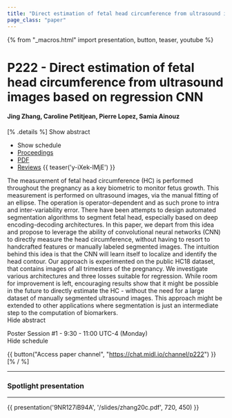 ```yaml
---
title: "Direct estimation of fetal head circumference from ultrasound images based on regression CNN"
page_class: "paper"
---
```


{% from "_macros.html" import presentation, button, teaser, youtube %}

# P222 - Direct estimation of fetal head circumference from ultrasound images based on regression CNN

#### Jing Zhang, Caroline Petitjean, Pierre Lopez, Samia Ainouz

[% .details %]
<a class="toggle_visibility" data-selector=".abstract" data-level="3">Show abstract</a>
- <a class="toggle_visibility" data-selector=".schedule" data-level="3">Show schedule</a>
- <a href="http://proceedings.mlr.press/v121/zhang20a.html">Proceedings</a>
- <a href="https://openreview.net/pdf?id=RwYqA6AjS">PDF</a>
- <a href="https://openreview.net/forum?id=RwYqA6AjS">Reviews</a>
{{ teaser('y-iXek-lMjE') }}

<p>
    <span class="abstract">
        The measurement of fetal head circumference (HC) is performed throughout the pregnancy as a key biometric to monitor fetus growth. This measurement is performed on ultrasound images, via the manual fitting of an ellipse. The operation is operator-dependent and as such prone to intra and inter-variability error. There have been attempts to design automated segmentation algorithms to segment fetal head, especially based on deep encoding-decoding architectures. In this paper, we depart from this idea and propose to leverage the ability of convolutional neural networks (CNN) to directly measure the head circumference, without having to resort to handcrafted features or manually labeled segmented images. The intuition behind this idea is that the CNN will  learn itself to localize and identify the head contour. Our approach is experimented on the public HC18 dataset, that contains images of all trimesters of the pregnancy. We investigate various architectures and three losses suitable for regression. While room for improvement is left, encouraging results show that it might be possible in the future to directly estimate the HC - without the need for a large dataset of manually segmented ultrasound images. This approach might be extended to other applications where segmentation is just an intermediate step to the computation of biomarkers.
        <br>
        <span class="actions"><a class="toggle_visibility" data-level="2">Hide abstract</a></span>
    </span>
</p>

<p>
    <span class="schedule">
        Poster Session #1  - 9:30 - 11:00 UTC-4 (Monday)
        <br>
        <span class="actions"><a class="toggle_visibility" data-level="2">Hide schedule</a></span>
    </span>
</p>

{{ button("Access paper channel", "https://chat.midl.io/channel/p222") }}
[% / %]

---


### Spotlight presentation

---

{{ presentation('9NR127iB94A', '/slides/zhang20c.pdf', 720, 450) }}